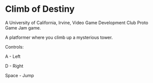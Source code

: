 # Climb of Destiny

A University of California, Irvine, Video Game Development Club Proto Game Jam game.

A platformer where you climb up a mysterious tower.

Controls:

A - Left

D - Right

Space - Jump